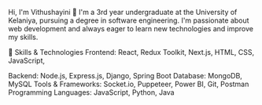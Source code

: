 Hi, I'm Vithushayini 👋
I'm a 3rd year undergraduate at the University of Kelaniya, pursuing a degree in software engineering. I'm passionate about web development and always eager to learn new technologies and improve my skills.

🌟 Skills & Technologies
Frontend: React, Redux Toolkit, Next.js, HTML, CSS, JavaScript,  

Backend: Node.js, Express.js, Django, Spring Boot
Database: MongoDB, MySQL
Tools & Frameworks: Socket.io, Puppeteer, Power BI, Git, Postman
Programming Languages: JavaScript, Python, Java
